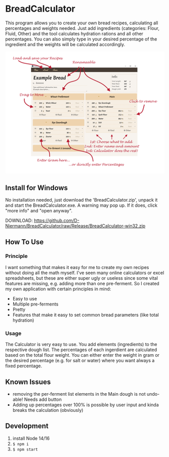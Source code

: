 # BreadCalculator

This program allows you to create your own bread recipes, calculating all percentages and weights needed. Just add ingredients (categories: Flour, Fluid, Other) and the tool calculates hydration rations and all other percentages. You can also simply type in your desired percentage of the ingredient and the weights will be calculated accordingly.

![alt text](https://github.com/D-Niermann/BreadCalculator/blob/master/Images/TutImg.png)

## Install for Windows

No installation needed, just download the 'BreadCalculator.zip', unpack it and start the BreadCalculator.exe. A warning may pop up. If it does, click "more info" and "open anyway".

DOWNLOAD: https://github.com/D-Niermann/BreadCalculator/raw/Release/BreadCalculator-win32.zip

## How To Use

### Principle

I want something that makes it easy for me to create my own recipes without doing all the math myself. I've seen many online calculators or excel spreadsheets, but these are either super ugly or useless since some vital features are missing, e.g. adding more than one pre-ferment. So I created my own application with certain principles in mind:

- Easy to use
- Multiple pre-ferments
- Pretty
- Features that make it easy to set common bread parameters (like total hydration)

### Usage

The Calculator is very easy to use. You add elements (ingredients) to the respective dough list. The percentages of each ingerdient are calculated based on the total flour weight. You can either enter the weight in gram or the desired percentage (e.g. for salt or water) where you want always a fixed percentage.

## Known Issues

- removing the per-ferment list elements in the Main dough is not undo-able! Needs add button
- Adding up percentages over 100% is possible by user input and kinda breaks the calculation (obviously)

## Development

1. install Node 14/16
2. `$ npm i`
3. `$ npm start`
